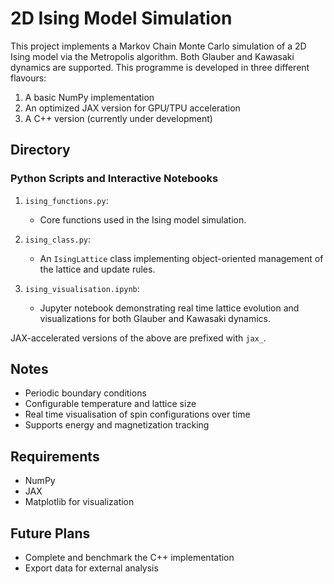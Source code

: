 # 2D Ising Model Simulation

This project implements a Markov Chain Monte Carlo simulation of a 2D Ising model via the Metropolis algorithm. Both Glauber and Kawasaki dynamics are supported. This programme is developed in three different flavours:

1. A basic NumPy implementation
2. An optimized JAX version for GPU/TPU acceleration
3. A C++ version (currently under development)

## Directory

### Python Scripts and Interactive Notebooks

1. `ising_functions.py`:
   - Core functions used in the Ising model simulation.

2. `ising_class.py`:
   - An `IsingLattice` class implementing object-oriented management of the lattice and update rules.

3. `ising_visualisation.ipynb`:
   - Jupyter notebook demonstrating real time lattice evolution and visualizations for both Glauber and Kawasaki dynamics.

JAX-accelerated versions of the above are prefixed with `jax_`.

## Notes
- Periodic boundary conditions
- Configurable temperature and lattice size
- Real time visualisation of spin configurations over time
- Supports energy and magnetization tracking

## Requirements
- NumPy
- JAX
- Matplotlib for visualization

## Future Plans
- Complete and benchmark the C++ implementation
- Export data for external analysis
